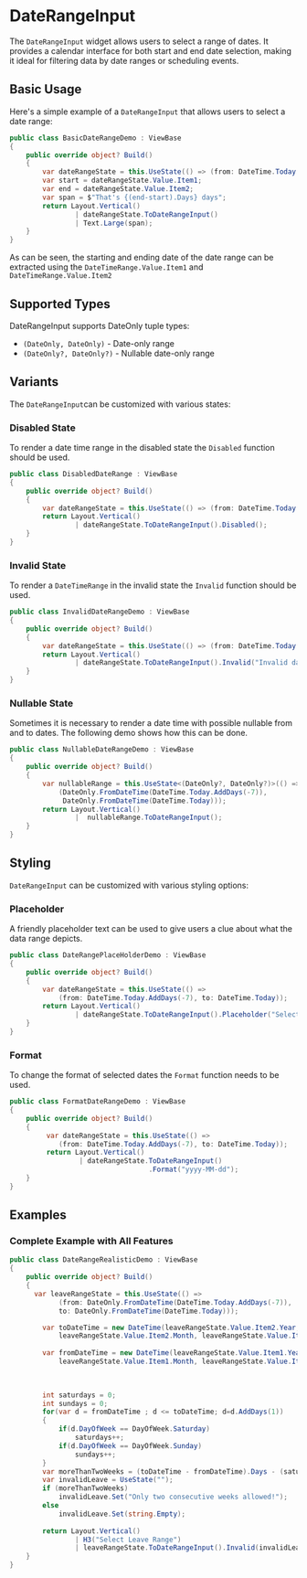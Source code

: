 # DateRangeInput

<Ingress Text="Select date ranges with an intuitive calendar interface for start and end dates, perfect for filtering and event scheduling." />

The `DateRangeInput` widget allows users to select a range of dates. It provides a calendar interface for both start and end date selection, making it ideal for filtering data by date ranges or scheduling events.

## Basic Usage

Here's a simple example of a `DateRangeInput` that allows users to select a date range:

```csharp demo-below
public class BasicDateRangeDemo : ViewBase
{
    public override object? Build()
    {    
        var dateRangeState = this.UseState(() => (from: DateTime.Today.AddDays(-7), to: DateTime.Today));
        var start = dateRangeState.Value.Item1;
        var end = dateRangeState.Value.Item2;
        var span = $"That's {(end-start).Days} days";
        return Layout.Vertical()
                | dateRangeState.ToDateRangeInput()
                | Text.Large(span);
    }    
}        
```

As can be seen, the starting and ending date of the date range can be extracted using the
`DateTimeRange.Value.Item1` and `DateTimeRange.Value.Item2`

## Supported Types

DateRangeInput supports DateOnly tuple types:

- `(DateOnly, DateOnly)` - Date-only range
- `(DateOnly?, DateOnly?)` - Nullable date-only range

## Variants

The `DateRangeInput`can be customized with various states:

### Disabled State

To render a date time range in the disabled state the `Disabled` function
should be used.

```csharp demo-below 
public class DisabledDateRange : ViewBase
{   
    public override object? Build()
    {    
        var dateRangeState = this.UseState(() => (from: DateTime.Today.AddDays(-7), to: DateTime.Today));
        return Layout.Vertical()
                | dateRangeState.ToDateRangeInput().Disabled();
    }
}    
```

### Invalid State

To render a `DateTimeRange` in the invalid state the `Invalid` function
should be used.

```csharp demo-below 
public class InvalidDateRangeDemo : ViewBase 
{    
    public override object? Build()
    {    
        var dateRangeState = this.UseState(() => (from: DateTime.Today.AddDays(-7), to: DateTime.Today));
        return Layout.Vertical()
                | dateRangeState.ToDateRangeInput().Invalid("Invalid date range");
    }
}    
```

### Nullable State

Sometimes it is necessary to render a date time with possible nullable from and to dates.
The following demo shows how this can be done.

```csharp demo-below 
public class NullableDateRangeDemo : ViewBase
{
    public override object? Build()
    {    
        var nullableRange = this.UseState<(DateOnly?, DateOnly?)>(() => 
            (DateOnly.FromDateTime(DateTime.Today.AddDays(-7)), 
             DateOnly.FromDateTime(DateTime.Today)));
        return Layout.Vertical()
                |  nullableRange.ToDateRangeInput();
    }    
}
```

## Styling

`DateRangeInput` can be customized with various styling options:

### Placeholder

A friendly placeholder text can be used to give users a clue about what the data range depicts.

```csharp demo-below 
public class DateRangePlaceHolderDemo : ViewBase 
{   
    public override object? Build()
    {    
        var dateRangeState = this.UseState(() => 
            (from: DateTime.Today.AddDays(-7), to: DateTime.Today));
        return Layout.Vertical()
                | dateRangeState.ToDateRangeInput().Placeholder("Select a date range");
    }
}    
```

### Format

To change the format of selected dates the `Format` function needs to be used.

```csharp demo-below 
public class FormatDateRangeDemo : ViewBase
{
    public override object? Build()
    {   
         var dateRangeState = this.UseState(() => 
            (from: DateTime.Today.AddDays(-7), to: DateTime.Today));
         return Layout.Vertical()
                 | dateRangeState.ToDateRangeInput()
                                  .Format("yyyy-MM-dd");
    }    
}        
```

<WidgetDocs Type="Ivy.DateRangeInput" ExtensionTypes="Ivy.DateRangeInputExtensions" SourceUrl="https://github.com/Ivy-Interactive/Ivy-Framework/blob/main/Ivy/Widgets/Inputs/DateRangeInput.cs"/>

## Examples

### Complete Example with All Features

```csharp demo-tabs 
public class DateRangeRealisticDemo : ViewBase
{
    public override object? Build()
    {
      var leaveRangeState = this.UseState(() =>
            (from: DateOnly.FromDateTime(DateTime.Today.AddDays(-7)), 
            to: DateOnly.FromDateTime(DateTime.Today)));

        var toDateTime = new DateTime(leaveRangeState.Value.Item2.Year,
            leaveRangeState.Value.Item2.Month, leaveRangeState.Value.Item2.Day);
        
        var fromDateTime = new DateTime(leaveRangeState.Value.Item1.Year,
            leaveRangeState.Value.Item1.Month, leaveRangeState.Value.Item1.Day);

        
        
        int saturdays = 0;
        int sundays = 0;
        for(var d = fromDateTime ; d <= toDateTime; d=d.AddDays(1))
        {
            if(d.DayOfWeek == DayOfWeek.Saturday)
                saturdays++;
            if(d.DayOfWeek == DayOfWeek.Sunday)
                sundays++;
        }
        var moreThanTwoWeeks = (toDateTime - fromDateTime).Days - (saturdays + sundays) > 10;
        var invalidLeave = UseState("");
        if (moreThanTwoWeeks)
            invalidLeave.Set("Only two consecutive weeks allowed!");    
        else
            invalidLeave.Set(string.Empty);
                            
        return Layout.Vertical()
                | H3("Select Leave Range")
                | leaveRangeState.ToDateRangeInput().Invalid(invalidLeave.Value);
    }    
}    
```
